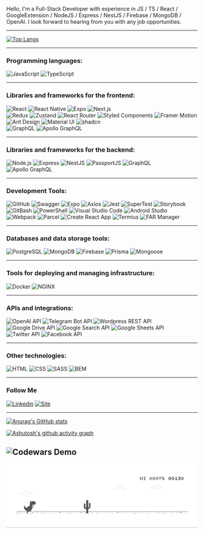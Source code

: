 Hello, I'm a Full-Stack Developer with experience in JS / TS / React / GoogleExtension / NodeJS / Express / NestJS / Firebase / MongoDB / OpenAI. I look forward to hearing from you with any job opportunities.

---

[![Top Langs](https://github-readme-stats.vercel.app/api/top-langs/?username=Solod-S&layout=compact)](https://github.com/anuraghazra/github-readme-stats)

---

### Programming languages:

![JavaScript](https://img.shields.io/badge/-JavaScript-F6F8FA?style=for-the-badge&logo=javascript&logoColor=F3CF01)
![TypeScript](https://img.shields.io/badge/-TypeScript-F6F8FA?style=for-the-badge&logo=typescript&logoColor=3178C6)

---

### Libraries and frameworks for the frontend:

![React](https://img.shields.io/badge/-React-F6F8FA?style=for-the-badge&logo=react&logoColor=0CD8EA)
![React Native](https://img.shields.io/badge/-React%20Native-F6F8FA?style=for-the-badge&logo=react&logoColor=0CD8EA)
![Expo](https://img.shields.io/badge/-Expo-F6F8FA?style=for-the-badge&logo=expo&logoColor=000020)
![Next.js](https://img.shields.io/badge/-Next.js-F6F8FA?style=for-the-badge&logo=next.js&logoColor=000000)  
![Redux](https://img.shields.io/badge/-Redux-F6F8FA?style=for-the-badge&logo=redux&logoColor=764EB0)
![Zustand](https://img.shields.io/badge/-Zustand-F6F8FA?style=for-the-badge&logo=zilch&logoColor=FF3A00)
![React Router](https://img.shields.io/badge/-React_Router-F6F8FA?style=for-the-badge&logo=reactrouter&logoColor=C5021A)
![Styled Components](https://img.shields.io/badge/-Styled_Components-F6F8FA?style=for-the-badge&logo=styled-components&logoColor=C5021A)
![Framer Motion](https://img.shields.io/badge/-Framer_Motion-F6F8FA?style=for-the-badge&logo=framer&logoColor=000000)
![Ant Design](https://img.shields.io/badge/-Ant_Design-F6F8FA?style=for-the-badge&logo=antdesign&logoColor=0170FE)
![Material UI](https://img.shields.io/badge/-Material_UI-F6F8FA?style=for-the-badge&logo=mui&logoColor=007FFF)
![shadcn](https://img.shields.io/badge/-shadcn-F6F8FA?style=for-the-badge&logo=shadcnui&logoColor=000000)  
![GraphQL](https://img.shields.io/badge/-GraphQL-F6F8FA?style=for-the-badge&logo=graphql&logoColor=E10098)
![Apollo GraphQL](https://img.shields.io/badge/-Apollo_GraphQL-F6F8FA?style=for-the-badge&logo=apollographql&logoColor=311C87)

---

### Libraries and frameworks for the backend:

![Node.js](https://img.shields.io/badge/-Node.js-F6F8FA?style=for-the-badge&logo=Node.js&logoColor=669C59)
![Express](https://img.shields.io/badge/-Express-F6F8FA?style=for-the-badge&logo=express&logoColor=353535)
![NestJS](https://img.shields.io/badge/-NestJS-F6F8FA?style=for-the-badge&logo=nestjs&logoColor=D9224C)
![PassportJS](https://img.shields.io/badge/-PassportJS-F6F8FA?style=for-the-badge&logo=passport&logoColor=34E27A)
![GraphQL](https://img.shields.io/badge/-GraphQL-F6F8FA?style=for-the-badge&logo=graphql&logoColor=E10098)
![Apollo GraphQL](https://img.shields.io/badge/-Apollo_GraphQL-F6F8FA?style=for-the-badge&logo=apollographql&logoColor=311C87)

---

### Development Tools:

![GitHub](https://img.shields.io/badge/-GitHub-F6F8FA?style=for-the-badge&logo=github&logoColor=171A1F)
![Swagger](https://img.shields.io/badge/-Swagger-F6F8FA?style=for-the-badge&logo=swagger&logoColor=85EA2D)
![Expo](https://img.shields.io/badge/-Expo_CLI-F6F8FA?style=for-the-badge&logo=expo&logoColor=106DAD)
![Axios](https://img.shields.io/badge/-Axios-F6F8FA?style=for-the-badge&logo=axios&logoColor=5B25E7)
![Jest](https://img.shields.io/badge/-Jest-F6F8FA?style=for-the-badge&logo=jest&logoColor=C5021A)
![SuperTest](https://img.shields.io/badge/-Super_Test-F6F8FA?style=for-the-badge&logo=testin&logoColor=669C59)
![Storybook](https://img.shields.io/badge/-Storybook-F6F8FA?style=for-the-badge&logo=storybook&logoColor=FF4785)
![GitBash](https://img.shields.io/badge/-GitBash-F6F8FA?style=for-the-badge&logo=gnubash&logoColor=171A1F)
![PowerShell](https://img.shields.io/badge/-powershell-F6F8FA?style=for-the-badge&logo=powershell&logoColor=171A1F)
![Visual Studio Code](https://img.shields.io/badge/-VsCode-F6F8FA?style=for-the-badge&logo=visualstudiocode&logoColor=289BEA)
![Android Studio](https://img.shields.io/badge/-androidstudio-F6F8FA?style=for-the-badge&logo=androidstudio&logoColor=3AD17D)
![Webpack](https://img.shields.io/badge/-Webpack-F6F8FA?style=for-the-badge&logo=webpack&logoColor=1B74BA)
![Parcel](https://img.shields.io/badge/-Parcel-F6F8FA?style=for-the-badge&logo=webpack&logoColor=E8C19C)
![Create React App](https://img.shields.io/badge/-createreactapp-F6F8FA?style=for-the-badge&logo=createreactapp&logoColor=63D1EE)
![Termius](https://img.shields.io/badge/-termius-F6F8FA?style=for-the-badge&logo=termius&logoColor=000000)
![FAR Manager](https://img.shields.io/badge/-far_manager-F6F8FA?style=for-the-badge&logo=files&logoColor=00007C)

---

### Databases and data storage tools:

![PostgreSQL](https://img.shields.io/badge/-PostgreSQL-F6F8FA?style=for-the-badge&logo=PostgreSQL&logoColor=31648C)
![MongoDB](https://img.shields.io/badge/-MongoDB-F6F8FA?style=for-the-badge&logo=mongodb&logoColor=118D4D)
![Firebase](https://img.shields.io/badge/-Firebase-F6F8FA?style=for-the-badge&logo=firebase&logoColor=FFCD34)
![Prisma](https://img.shields.io/badge/-Prisma-F6F8FA?style=for-the-badge&logo=prisma&logoColor=0C3249)
![Mongoose](https://img.shields.io/badge/-Mongoose-F6F8FA?style=for-the-badge&logo=mongoose&logoColor=8C0808)

---

### Tools for deploying and managing infrastructure:

![Docker](https://img.shields.io/badge/-Docker-F6F8FA?style=for-the-badge&logo=docker&logoColor=1D63ED)
![NGINX](https://img.shields.io/badge/-NGINX-F6F8FA?style=for-the-badge&logo=nginx&logoColor=009639)

---

### APIs and integrations:

![OpenAI API](https://img.shields.io/badge/-OpenAI_API-F6F8FA?style=for-the-badge&logo=openai&logoColor=8C0808)
![Telegram Bot API](https://img.shields.io/badge/-Telegram_Bot_API-F6F8FA?style=for-the-badge&logo=telegram&logoColor=26A5E4)
![Wordpress REST API](https://img.shields.io/badge/-Wordpress_Rest_Api-F6F8FA?style=for-the-badge&logo=wordpress&logoColor=26A5E4)
![Google Drive API](https://img.shields.io/badge/-Google_Drive_API-F6F8FA?style=for-the-badge&logo=googledrive&logoColor=4285F4)
![Google Search API](https://img.shields.io/badge/-Google_Search_API-F6F8FA?style=for-the-badge&logo=googlechrome&logoColor=EA4335)
![Google Sheets API](https://img.shields.io/badge/-Google_Sheets_API-F6F8FA?style=for-the-badge&logo=googlesheets&logoColor=34A853)
![Twitter API](https://img.shields.io/badge/-Twitter_API-F6F8FA?style=for-the-badge&logo=twitter&logoColor=1D9BF0)
![Facebook API](https://img.shields.io/badge/-Facebook_API-F6F8FA?style=for-the-badge&logo=facebook&logoColor=0866FF)

---

### Other technologies:

![HTML](https://img.shields.io/badge/-HTML-F6F8FA?style=for-the-badge&logo=html5&logoColor=EB4C42)
![CSS](https://img.shields.io/badge/-CSS-F6F8FA?style=for-the-badge&logo=CSS3&logoColor=0068BA)
![SASS](https://img.shields.io/badge/-SASS-F6F8FA?style=for-the-badge&logo=SASS&logoColor=c66394)
![BEM](https://img.shields.io/badge/-BEM-F6F8FA?style=for-the-badge&logo=bem&logoColor=2E99D1)

---

### Follow Me

[![Linkedin](https://img.shields.io/badge/-LinkedIn-F6F8FA?style=for-the-badge&logo=LinkedIn&logoColor=0A63BC)](https://www.linkedin.com/in/serge-sol-557991256/)
[![Site](https://img.shields.io/badge/-My_Site-F6F8FA?style=for-the-badge&logo=sitecore&logoColor=4867AA)](https://solod.netlify.app/)

---

[![Anurag's GitHub stats](https://github-readme-stats.vercel.app/api?username=Solod-S&count_private=true&show_icons=true&theme=default)](https://github.com/anuraghazra/github-readme-stats)

[![Ashutosh's github activity graph](https://activity-graph.herokuapp.com/graph?username=Solod-S&bg_color=fff&color=000&line=5698F0&point=000&hide_border=true)](https://github.com/ashutosh00710/github-readme-activity-graph)

## ![Codewars Demo](https://www.codewars.com/users/Solod-S/badges/large?theme=light)

<img
            src="./img/dino.gif"
            alt="dino"
        />
